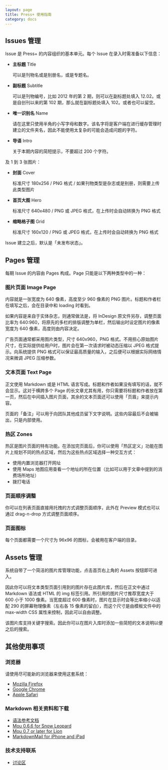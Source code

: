 ```yaml
---
layout: page
title: Press+ 使用指南
category: docs
---
```


## Issues 管理

Issue 是 Press+ 的内容组织的基本单元。每个 Issue 在录入时需准备以下信息：

* **主标题** Title

    可以是刊物名或是别册名，或是专题名。
    
* **副标题** Subtitle

    可以是刊物编号，比如 2012 年的第 2 期，则可以在副标题处填入 12.02。或是自创刊以来的第 102 期，那么就在副标题处填入 102。或者也可以留空。
    
* **唯一识别名** Name

    请在这里只使用半角的小写字母和数字。该名字将是客户端在进行缓存管理时建立的文件夹名，因此不能使用太复杂的可能会造成问题的字符。

* **导语** Intro

    关于本期内容的简短提示，不要超过 200 个字符。

及 1 到 3 张图片：

* **封面** Cover

    标准尺寸 180x256 / PNG 格式 / 如果刊物类型是杂志或是别册，则需要上传此类型图片
    
* **首页大图** Hero
  
    标准尺寸 640x480 / PNG 或 JPEG 格式，在上传时会自动转换为 PNG 格式

* **缩略格子图** Grid

    标准尺寸 160x120 / PNG 或 JPEG 格式，在上传时会自动转换为 PNG 格式
    
Issue 建立之后，默认是「未发布状态」。

## Pages 管理

每期 Issue 的内容由 Pages 构成。Page 只能是以下两种类型中的一种：

### 图片页面 Image Page

内容就是一张宽度为 640 像素，高度至少 960 像素的 PNG 图片。标题和作者栏在填写之后，会在目录中和 loading 时看到。

如果内容是来自于实体杂志，则通常做法是，将 InDesign 原文件另存，调整页面比率为 640:960，将原先的多栏的排版调整为单栏，然后输出时设定图片的像素宽度为 640 像素，高度则由内容决定。

广告页面通常都采用图片类型，尺寸 640x960，PNG 格式。不用担心原始图片尺寸，在实际提供给用户时，图片会在第一次请求时被动态压缩以 JPEG 格式提示。向系统提供 PNG 格式可以保证最高质量的输入，之后便可以根据实际网络情况来微调 JPEG 压缩参数。

### 文本页面 Text Page

正文使用 Markdown 或是 HTML 语言写成。标题和作者如果没有填写的话，就不会显示。这对于横跨多个 Page 的长文章尤其有用，你只需要将标题和作者放在第一页，然后在中间插入图片页面，其余的文本页面还可以使用「页眉」来提示内容。

页面的「备注」可以用于向团队其他成员留下文字说明。这些内容最后不会被输出，只是内部使用。

### 热区 Zones

热区是图片页面的特有功能。在添加完页面后，你可以使用「热区定义」功能在图片上规划不同的热点区域，然后为这些热点区域选择一种交互方式：

* 使用内置浏览器打开网址
* 使用 Maps 地图应用查看一个地址的所在位置（比如可以用于文章中提到的消费场所地址）
* 拨打电话

### 页面顺序调整

你可以在列表页面直接用托拽的方式调整页面顺序，此外在 Preview 模式也可以通过 drag-n-drop 方式调整页面顺序。

### 页面图标

每个页面都需要一个尺寸为 96x96 的图标，会被用在客户端的目录。

## Assets 管理

系统自带了一个简洁的图片库管理功能，点击首页右上角的 Assets 按钮即可进入。

因此你可以将文本类型页面引用到的图片存在此图片库，然后在正文中通过 Markdown 语法或 HTML 的 img 标签引用。所引用的图片尺寸推荐宽度大于 600 小于 1000 像素。当宽度超过 600 像素时，图片在显示时会等比率缩小以适配 290 的屏幕物理像素（左右各 15 像素的留白），而这个尺寸是由模板文件中的 max-width CSS 属性来控制，因此可以自由调整。

该图片库支持关键字搜索。因此你可以在图片入库时添加一些简短的文本说明以便之后的搜索。

## 其他使用事项

### 浏览器

请使用尽可能新的浏览器来使用这套系统：

* [Mozilla Firefox](http://www.mozilla.org/)
* [Google Chrome](http://chrome.google.com/)
* [Apple Safari](http://www.apple.com/safari)

### Markdown 相关资料和下载

* [语法参考文档](http://daringfireball.net/projects/markdown/syntax)
* [Mou 0.6.6 for Snow Leopard](http://itimes.iweek.ly/static/dl/Mou_0.6.6.zip)
* [Mou 0.7 or later for Lion](http://www.mouapp.com/)
* [MarkdownMail for iPhone and iPad](http://itunes.apple.com/cn/app/markdownmail-send-html-email/id390094543)

### 技术支持联系

* [讨论区](http://www.v2ex.com/go/asteroid)